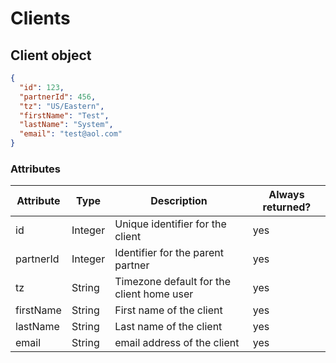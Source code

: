 # Clients

## Client object

```json
{
  "id": 123,
  "partnerId": 456,
  "tz": "US/Eastern",
  "firstName": "Test",
  "lastName": "System",
  "email": "test@aol.com"
}
```

### Attributes

Attribute | Type| Description | Always returned?
---|---|---|---
id | Integer | Unique identifier for the client | yes
partnerId | Integer | Identifier for the parent partner | yes
tz | String | Timezone default for the client home user | yes
firstName | String | First name of the client | yes
lastName | String | Last name of the client | yes
email | String | email address of the client | yes